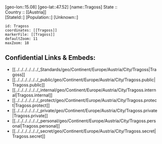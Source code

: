 ﻿---
location: [47.52,15.08] 
mapzoom: [7,12] 
mapmarker: city 
type: City
tags:
- geo/City


SpocWebEntityId: 34943
isDeleted: false
confidential: public

---
[geo-lon::15.08] 
[geo-lat::47.52] 
[name::Tragoss] 
State ::  
Country :: [[Austria]]  
[StateId::] 
[Population::] 
[Unknown::] 


```leaflet
id: Tragoss
coordinates: [[Tragoss]] 
markerFile: [[Tragoss]] 
defaultZoom: 11 
maxZoom: 18
```


## Confidential Links & Embeds: 
- [[../../../../../../_Standards/geo/Continent/Europe/Austria/City/Tragoss|Tragoss]] 
- [[../../../../../../_public/geo/Continent/Europe/Austria/City/Tragoss.public|Tragoss.public]] 
- [[../../../../../../_internal/geo/Continent/Europe/Austria/City/Tragoss.internal|Tragoss.internal]] 
- [[../../../../../../_protect/geo/Continent/Europe/Austria/City/Tragoss.protect|Tragoss.protect]] 
- [[../../../../../../_private/geo/Continent/Europe/Austria/City/Tragoss.private|Tragoss.private]] 
- [[../../../../../../_personal/geo/Continent/Europe/Austria/City/Tragoss.personal|Tragoss.personal]] 
- [[../../../../../../_secret/geo/Continent/Europe/Austria/City/Tragoss.secret|Tragoss.secret]] 
